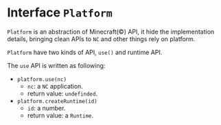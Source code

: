 # Interface `Platform` #

`Platform` is an abstraction of Minecraft(&copy;) API, it hide the implementation details, bringing clean APIs to `NC` and other things rely on platform.

`Platform` have two kinds of API, `use()` and runtime API.

The `use` API is written as following:

* `platform.use(nc)`
  * `nc`: a `NC` application.
  * return value: `undefinded`.
* `platform.createRuntime(id)`
  * `id`: a number.
  * return value: a `Runtime`.
